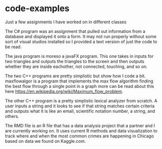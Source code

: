 # code-examples
Just a few assignments I have worked on in different classes

The C# program was an assignment that pulled out information from a database and displayed it onto a form. It may not run properly without
some sort of visual studios installed so I provided a text version of just the code to be read.

The java program is moreso a javaFX program. This one takes in inputs for two triangles and outputs the triangles to the screen and then
outputs whether they are inside eachother, not connected, touching, and so on.

The two C++ programs are pretty simplistic but show how I code a bit. maxflowalgor is a program that implements the max flow algorithm
finding the best flow through a single point in a graph more can be read about this here https://en.wikipedia.org/wiki/Maximum_flow_problem.

The other C++ program is a pretty simplistic lexical analyzer from scratch. A user inputs a string and it looks to see if that string matches certain criteria and outputs what it is like an email, scientific notation number, a string, and others.

The RMD file is an R file that has a data analysis project that a partner and I are currently working on. It uses current R methods and 
data visualization to track where and when the most common crimes are happening in Chicago based on data we found on Kaggle.com.
